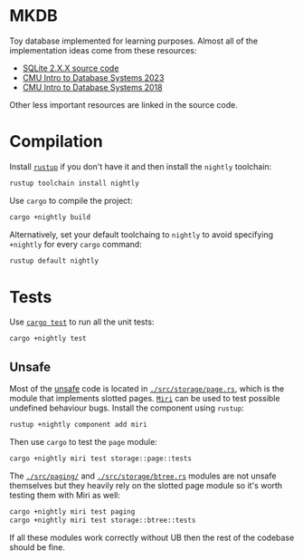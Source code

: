 # MKDB

Toy database implemented for learning purposes. Almost all of the implementation
ideas come from these resources:

- [SQLite 2.X.X source code](https://github.com/antoniosarosi/sqlite2-btree-visualizer)
- [CMU Intro to Database Systems 2023](https://www.youtube.com/playlist?list=PLSE8ODhjZXjbj8BMuIrRcacnQh20hmY9g)
- [CMU Intro to Database Systems 2018](https://www.youtube.com/playlist?list=PLSE8ODhjZXja3hgmuwhf89qboV1kOxMx7)

Other less important resources are linked in the source code.

# Compilation

Install [`rustup`](https://rustup.rs/) if you don't have it and then install the
`nightly` toolchain:

```bash
rustup toolchain install nightly
```

Use `cargo` to compile the project:

```bash
cargo +nightly build
```

Alternatively, set your default toolchaing to `nightly` to avoid specifying
`+nightly` for every `cargo` command:

```bash
rustup default nightly
```

# Tests

Use [`cargo test`](https://doc.rust-lang.org/cargo/commands/cargo-test.html) to
run all the unit tests:

```bash
cargo +nightly test
```

## Unsafe

Most of the [unsafe](https://doc.rust-lang.org/book/ch19-01-unsafe-rust.html)
code is located in [`./src/storage/page.rs`](./src/paging/page.rs), which is the
module that implements slotted pages. [`Miri`](https://github.com/rust-lang/miri)
can be used to test possible undefined behaviour bugs. Install the component
using `rustup`:

```bash
rustup +nightly component add miri
```

Then use `cargo` to test the `page` module:

```bash
cargo +nightly miri test storage::page::tests
```

The [`./src/paging/`](./src/paging/) and
[`./src/storage/btree.rs`](./src/storage/btree.rs) modules are not unsafe
themselves but they heavily rely on the slotted page module so it's worth
testing them with Miri as well:

```bash
cargo +nightly miri test paging
cargo +nightly miri test storage::btree::tests
```

If all these modules work correctly without UB then the rest of the codebase
should be fine.
